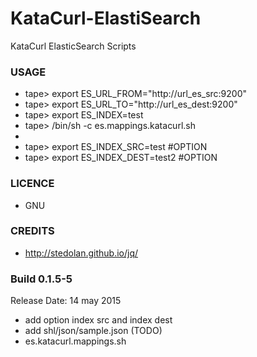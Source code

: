 # KataCurl-ElastiSearch
KataCurl ElasticSearch Scripts

### USAGE ###
* tape> export ES_URL_FROM="http://url_es_src:9200"
* tape> export ES_URL_TO="http://url_es_dest:9200"
* tape> export ES_INDEX=test
* tape> /bin/sh -c es.mappings.katacurl.sh
*  
* tape> export ES_INDEX_SRC=test  #OPTION
* tape> export ES_INDEX_DEST=test2 #OPTION

### LICENCE ###
* GNU

### CREDITS ###
* http://stedolan.github.io/jq/

### Build 0.1.5-5 ###
Release Date: 14 may 2015

* add option index src and index dest
* add shl/json/sample.json (TODO)
* es.katacurl.mappings.sh

